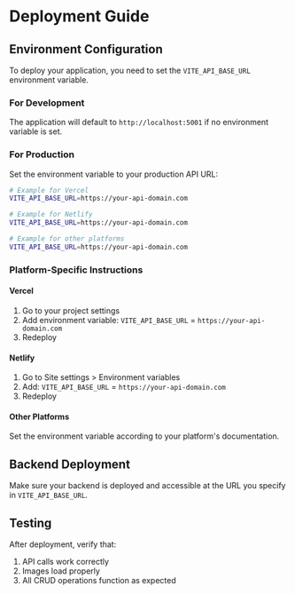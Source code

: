 # Deployment Guide

## Environment Configuration

To deploy your application, you need to set the `VITE_API_BASE_URL` environment variable.

### For Development
The application will default to `http://localhost:5001` if no environment variable is set.

### For Production
Set the environment variable to your production API URL:

```bash
# Example for Vercel
VITE_API_BASE_URL=https://your-api-domain.com

# Example for Netlify
VITE_API_BASE_URL=https://your-api-domain.com

# Example for other platforms
VITE_API_BASE_URL=https://your-api-domain.com
```

### Platform-Specific Instructions

#### Vercel
1. Go to your project settings
2. Add environment variable: `VITE_API_BASE_URL` = `https://your-api-domain.com`
3. Redeploy

#### Netlify
1. Go to Site settings > Environment variables
2. Add: `VITE_API_BASE_URL` = `https://your-api-domain.com`
3. Redeploy

#### Other Platforms
Set the environment variable according to your platform's documentation.

## Backend Deployment
Make sure your backend is deployed and accessible at the URL you specify in `VITE_API_BASE_URL`.

## Testing
After deployment, verify that:
1. API calls work correctly
2. Images load properly
3. All CRUD operations function as expected
